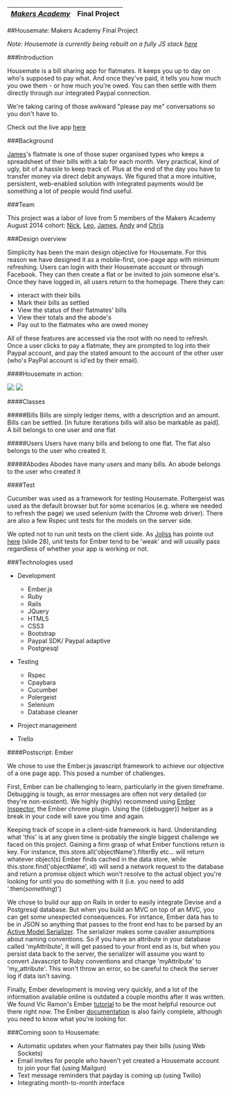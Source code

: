 | [*Makers Academy*](http://www.makersacademy.com) | Final Project |
| ------------------------------------------------ | ------ |

##Housemate: Makers Academy Final Project

*Note: Housemate is currently being rebuilt on a fully JS stack [here](https://github.com/Housemate-app/housemate-node)*

###Introduction

Housemate is a bill sharing app for flatmates. It keeps you up to day on who's supposed to pay what. And once they've paid, it tells you how much you owe them - or how much you're owed. You can then settle with them directly through our integrated Paypal connection. 

We're taking caring of those awkward "please pay me" conversations so you don't have to.

Check out the live app [here](http://myhousemate.herokuapp.com/)

###Background

[James](https://github.com/Jrmcneil)'s flatmate is one of those super organised types who keeps a spreadsheet of their bills with a tab for each month. Very practical, kind of ugly, bit of a hassle to keep track of. Plus at the end of the day you have to transfer money via direct debit anyways. We figured that a more intuitive, persistent, web-enabled solution with integrated payments would be something a lot of people would find useful.

###Team

This project was a labor of love from 5 members of the Makers Academy August 2014 cohort: [Nick](https://github.com/Nickrhys), [Leo](https://github.com/leopoldkwok), [James](https://github.com/Jrmcneil), [Andy](https://github.com/Andy010) and [Chris](https://github.com/flickoid)

###Design overview

Simplicity has been the main design objective for Housemate. For this reason we have designed it as a mobile-first, one-page app with minimum refreshing. Users can login with their Housemate account or through Facebook. They can then create a flat or be invited to join someone else's. Once they have logged in, all users return to the homepage. There they can:
+ interact with their bills
+ Mark their bills as settled
+ View the status of their flatmates' bills
+ View their totals and the abode's
+ Pay out to the flatmates who are owed money

All of these features are accessed via the root with no need to refresh. Once a user clicks to pay a flatmate, they are prompted to log into their Paypal account, and pay the stated amount to the account of the other user (who's PayPal account is id'ed by their email).

####Housemate in action:

![](https://github.com/Jrmcneil/housemate/blob/master/public/screenshots/Screenshot%202014-11-04%2017.45.51.png) ![](https://github.com/Jrmcneil/housemate/blob/master/public/screenshots/Screenshot%202014-11-04%2017.45.40.png) 

####Classes

#####Bills
Bills are simply ledger items, with a description and an amount. Bills can be settled. [In future iterations bills will also be markable as paid]. A bill belongs to one user and one flat

#####Users
Users have many bills and belong to one flat. The flat also belongs to the user who created it.

#####Abodes
Abodes have many users and many bills. An abode belongs to the user who created it

####Test

Cucumber was used as a framework for testing Housemate. Poltergeist was used as the default browser but for some scenarios (e.g. where we needed to refresh the page) we used selenium (with the Chrome web driver). There are also a few Rspec unit tests for the models on the server side. 

We opted not to run unit tests on the client side. As [Joliss](https://github.com/joliss) has pointe out [here](http://www.slideshare.net/jo_liss/testing-ember-apps) (slide 28), unit tests for Ember tend to be 'weak' and will usually pass regardless of whether your app is working or not. 

###Technologies used

* Development
  * Ember.js
  * Ruby
  * Rails
  * JQuery
  * HTML5
  * CSS3
  * Bootstrap
  * Paypal SDK/ Paypal adaptive
  * Postgresql
  
* Testing
  * Rspec
  * Cpaybara
  * Cucumber
  * Polergeist
  * Selenium
  * Database cleaner

* Project management
 * Trello 


####Postscript: Ember

We chose to use the Ember.js javascript framework to achieve our objective of a one page app. This posed a number of challenges. 

First, Ember can be challenging to learn, particularly in the given timeframe. Debugging is tough, as error messages are often not very detailed (or they're non-existent). We highly (highly) recommend using [Ember Inspector](https://chrome.google.com/webstore/detail/ember-inspector/bmdblncegkenkacieihfhpjfppoconhi?hl=en), the Ember chrome plugin. Using the {{debugger}} helper as a break in your code will save you time and again. 

Keeping track of scope in a client-side framework is hard. Understanding what 'this' is at any given time is probably the single biggest challenge we faced on this project. Gaining a firm grasp of what Ember functions return is key. For instance,  this.store.all('objectName').filterBy etc... will return whatever object(s) Ember finds cached in the data store, while this.store.find('objectName', id) will send a network request to the database and return a promise object which won't resolve to the actual object you're looking for until you do something with it (i.e. you need to add '.then(*something*)')

We chose to build our app on Rails in order to easily integrate Devise and a Postgresql database. But when you build an MVC on top of an MVC, you can get some unexpected consequences. For inrtance, Ember data has to be in JSON so anything that passes to the front end has to be parsed by an [Active Model Serializer](http://api.rubyonrails.org/classes/ActiveModel/Serializers/JSON.html). The serializer makes some cavalier assumptions about naming conventions. So if you have an attribute in your database called 'myAttribute', it will get passed to your front end as is, but when you persist data back to the server, the serializer will assume you want to convert Javascript to Ruby conventions and change 'myAttribute' to 'my_attribute'. This won't throw an error, so be careful to check the server log if data isn't saving. 

Finally, Ember development is moving very quickly, and a lot of the information available online is outdated a couple months after it was written. We found Vic Ramon's Ember [tutorial](http://ember.vicramon.com/) to be the most helpful resource out there right now. The Ember [documentation](http://emberjs.com/guides/) is also fairly complete, although you need to know what you're looking for.



###Coming soon to Housemate:
* Automatic updates when your flatmates pay their bills (using Web Sockets)
* Email invites for people who haven't yet created a Housemate account to join your flat (using Mailgun)
* Text message reminders that payday is coming up (using Twilio)
* Integrating month-to-month interface



